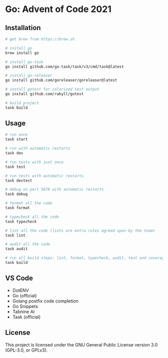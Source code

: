 # Go: Advent of Code 2021

## Installation

```sh
# get brew from https://brew.sh

# install go
brew install go

# install go-task
go install github.com/go-task/task/v3/cmd/task@latest

# install go-releaser
go install github.com/goreleaser/goreleaser@latest

# install gotest for colorized test output
go install github.com/rakyll/gotest

# build project
task build
```

## Usage

```sh
# run once
task start

# run with automatic restarts
task dev

# run tests with just once
task test

# run tests with automatic restarts
task devtest

# debug on port 5678 with automatic restarts
task debug

# format all the code
task format

# typecheck all the code
task typecheck

# lint all the code (lints are extra rules agreed upon by the team)
task lint

# audit all the code
task audit

# run all build steps: lint, format, typecheck, audit, test and coverage
task build
```

## VS Code

- DotENV
- Go (official)
- Golang postfix code completion
- Go Snippets
- Tabnine AI
- Task (official)

## License

This project is licensed under the GNU General Public License version 3.0 (GPL-3.0, or GPLv3).
